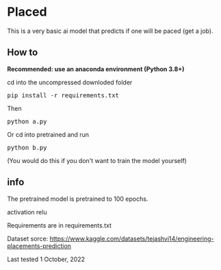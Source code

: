 # Placed

This is a very basic ai model that predicts if one will be paced (get a job).

## How to

**Recommended: use an anaconda environment (Python 3.8+)**

cd into the uncompressed downloded folder

<pre>
pip install -r requirements.txt
</pre>

Then

<pre>
python a.py
</pre>

Or cd into pretrained and run

<pre>
python b.py
</pre>

(You would do this if you don't want to train the model yourself)

## info 

The pretrained model is pretrained to 100 epochs.

activation relu

Requirements are in requirements.txt

Dataset sorce: <https://www.kaggle.com/datasets/tejashvi14/engineering-placements-prediction>

Last tested 1 October, 2022
